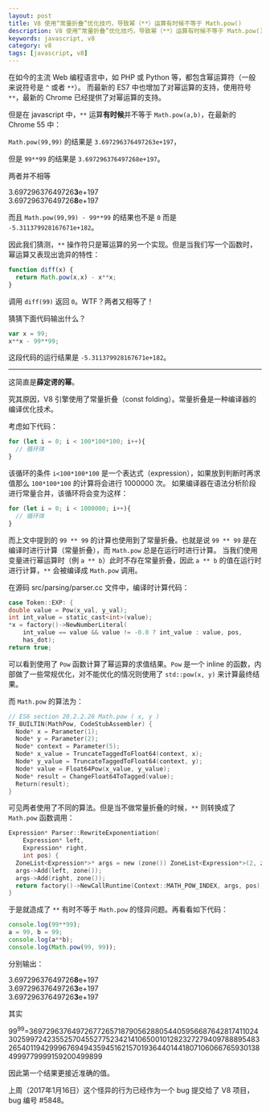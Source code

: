 ```yaml
---
layout: post
title: V8 使用“常量折叠”优化技巧，导致幂（**）运算有时候不等于 Math.pow()
description: V8 使用“常量折叠”优化技巧，导致幂（**）运算有时候不等于 Math.pow()
keywords: javascript, v8
category: v8
tags: [javascript, v8]
---
```


在如今的主流 Web 编程语言中，如 PHP 或 Python 等，都包含幂运算符（一般来说符号是 `^` 或者 `**`）。
而最新的 ES7 中也增加了对幂运算的支持，使用符号 `**`，最新的 Chrome 已经提供了对幂运算的支持。

但是在 javascript 中，`**` 运算**有时候**并不等于 `Math.pow(a,b)`，在最新的 Chrome 55 中：

`Math.pow(99,99)` 的结果是 `3.697296376497263e+197`，

但是 `99**99` 的结果是 `3.697296376497268e+197`。

两者并不相等

3.69729637649726**3**e+197  
3.69729637649726**8**e+197

而且 `Math.pow(99,99) - 99**99` 的结果也不是 `0` 而是 `-5.311379928167671e+182`。

因此我们猜测，`**` 操作符只是幂运算的另一个实现。但是当我们写一个函数时，幂运算又表现出诡异的特性：

```javascript
function diff(x) {
  return Math.pow(x,x) - x**x;
}
```

调用 `diff(99)` 返回 `0`。WTF？两者又相等了！

猜猜下面代码输出什么？

```javascript
var x = 99;
x**x - 99**99;
```

这段代码的运行结果是 `-5.311379928167671e+182`。

------------------------

这简直是**薛定谔的幂**。

究其原因，V8 引擎使用了常量折叠（const folding）。常量折叠是一种编译器的编译优化技术。

考虑如下代码：

```javascript
for (let i = 0; i < 100*100*100; i++){
  // 循环体
}
```

该循环的条件 `i<100*100*100` 是一个表达式（expression），如果放到判断时再求值那么 `100*100*100` 的计算将会进行 1000000 次。
如果编译器在语法分析阶段进行常量合并，该循环将会变为这样：

```javascript
for (let i = 0; i < 1000000; i++){
  // 循环体
}
```

而上文中提到的 `99 ** 99` 的计算也使用到了常量折叠。也就是说 `99 ** 99` 是在编译时进行计算（常量折叠），而 `Math.pow` 总是在运行时进行计算。
当我们使用变量进行幂运算时（例 `a ** b`）此时不存在常量折叠，因此 `a ** b` 的值在运行时进行计算，`**` 会被编译成 `Math.pow` 调用。

在源码 src/parsing/parser.cc 文件中，编译时计算代码：

```c
case Token::EXP: {
double value = Pow(x_val, y_val);
int int_value = static_cast<int>(value);
*x = factory()->NewNumberLiteral(
    int_value == value && value != -0.0 ? int_value : value, pos,
    has_dot);
return true;
```

可以看到使用了 `Pow` 函数计算了幂运算的求值结果。`Pow` 是一个 inline 的函数，内部做了一些常规优化，对不能优化的情况则使用了 `std::pow(x, y)` 来计算最终结果。

而 `Math.pow` 的算法为：

```c
// ES6 section 20.2.2.26 Math.pow ( x, y )
TF_BUILTIN(MathPow, CodeStubAssembler) {
  Node* x = Parameter(1);
  Node* y = Parameter(2);
  Node* context = Parameter(5);
  Node* x_value = TruncateTaggedToFloat64(context, x);
  Node* y_value = TruncateTaggedToFloat64(context, y);
  Node* value = Float64Pow(x_value, y_value);
  Node* result = ChangeFloat64ToTagged(value);
  Return(result);
}
```

可见两者使用了不同的算法。但是当不做常量折叠的时候，`**` 则转换成了 `Math.pow` 函数调用：

```c
Expression* Parser::RewriteExponentiation(
    Expression* left, 
    Expression* right,
    int pos) {
  ZoneList<Expression*>* args = new (zone()) ZoneList<Expression*>(2, zone());
  args->Add(left, zone());
  args->Add(right, zone());
  return factory()->NewCallRuntime(Context::MATH_POW_INDEX, args, pos);
}
```

于是就造成了 `**` 有时不等于 `Math.pow` 的怪异问题。再看看如下代码：

```javascript
console.log(99**99);
a = 99, b = 99;
console.log(a**b);
console.log(Math.pow(99, 99));
```

分别输出：

3.69729637649726**8**e+197  
3.69729637649726**3**e+197  
3.69729637649726**3**e+197

其实

99<sup>99</sup>=369729637649726772657187905628805440595668764281741102430259972423552570455277523421410650010128232727940978889548326540119429996769494359451621570193644014418071060667659301384999779999159200499899

因此第一个结果更接近准确的值。

上周（2017年1月16日）这个怪异的行为已经作为一个 bug 提交给了 V8 项目，bug 编号 #5848。
